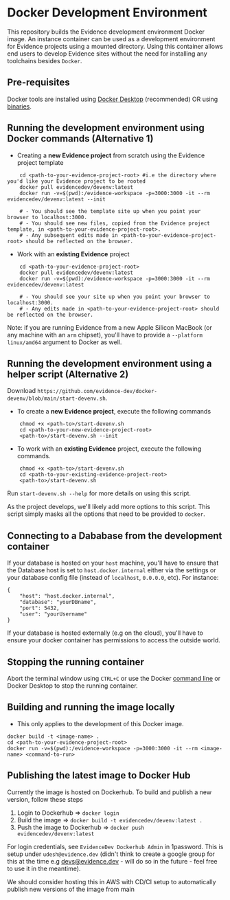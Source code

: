 # Docker Development Environment

This repository builds the Evidence development environment Docker image. An instance container can be used as a development environment for Evidence projects using a mounted directory.  Using this container allows end users to develop Evidence sites without the need for installing any toolchains besides `Docker`.

## Pre-requisites
Docker tools are installed using [Docker Desktop](https://www.docker.com/products/docker-desktop/) (recommended) OR using [binaries](https://docs.docker.com/engine/install/binaries/).

## Running the development environment using Docker commands (Alternative 1)

* Creating a **new Evidence project** from scratch using the Evidence project template
```
    cd <path-to-your-evidence-project-root> #i.e the directory where you'd like your Evidence project to be rooted
    docker pull evidencedev/devenv:latest
    docker run -v=$(pwd):/evidence-workspace -p=3000:3000 -it --rm evidencedev/devenv:latest --init

    # - You should see the template site up when you point your browser to localhost:3000.
    # - You should see new files, copied from the Evidence project template, in <path-to-your-evidence-project-root>.
    # - Any subsequent edits made in <path-to-your-evidence-project-root> should be reflected on the browser.

```

* Work with an **existing Evidence** project
```
    cd <path-to-your-evidence-project-root>
    docker pull evidencedev/devenv:latest
    docker run -v=$(pwd):/evidence-workspace -p=3000:3000 -it --rm evidencedev/devenv:latest

    # - You should see your site up when you point your browser to localhost:3000. 
    # - Any edits made in <path-to-your-evidence-project-root> should be reflected on the browser.
```

Note: if you are running Evidence from a new Apple Silicon MacBook (or any machine with an `arm` chipset), you'll have to provide a `--platform linux/amd64` argument to Docker as well.

## Running the development environment using a helper script (Alternative 2)
Download `https://github.com/evidence-dev/docker-devenv/blob/main/start-devenv.sh`. 

* To create a **new Evidence project**, execute the following commands
``` 
    chmod +x <path-to>/start-devenv.sh
    cd <path-to-your-new-evidence-project-root>
    <path-to>/start-devenv.sh --init
```

* To work with an **existing Evidence** project, execute the following commands.
``` 
    chmod +x <path-to>/start-devenv.sh
    cd <path-to-your-existing-evidence-project-root>
    <path-to>/start-devenv.sh
```

Run `start-devenv.sh --help` for more details on using this script. 

As the project develops, we'll likely add more options to this script. This script simply masks all the options that need to be provided to `docker`.

## Connecting to a Dababase from the development container

If your database is hosted on your `host` machine, you'll have to ensure that the Database host is set to `host.docker.internal` either via the settings or your database config file (instead of `localhost`, `0.0.0.0`, etc).  For instance:
```
{
    "host": "host.docker.internal",
    "database": "yourDBname",
    "port": 5432,
    "user": "yourUsername"
}
```

If your database is hosted externally (e.g on the cloud), you'll have to ensure your docker container has permissions to access the outside world.
## Stopping the running container
Abort the terminal window  using `CTRL+C` or use the Docker [command line](https://docs.docker.com/engine/reference/commandline/stop/) or Docker Desktop to stop the running container.

## Building and running the image locally 
* This only applies to the development of this Docker image.

```
docker build -t <image-name> .
cd <path-to-your-evidence-project-root>
docker run -v=$(pwd):/evidence-workspace -p=3000:3000 -it --rm <image-name> <command-to-run>
```

## Publishing the latest image to Docker Hub
Currently the image is hosted on Dockerhub. To build and publish a new version, follow these steps
1. Login to Dockerhub => `docker login`
2. Build the image => `docker build -t evidencedev/devenv:latest .`
3. Push the image to Dockerhub => `docker push evidencedev/devenv:latest`

For login credentials, see `EvidenceDev Dockerhub Admin` in 1password.  This is setup under `udesh@evidence.dev` (didn't think to create a google group for this at the time e.g devs@evidence.dev - will do so in the future - feel free to use it in the meantime). 

We should consider hosting this in AWS with CD/CI setup to automatically publish new versions of the image from main
